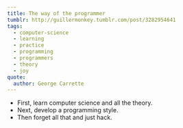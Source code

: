 ```yaml
---
title: The way of the programmer
tumblr: http://guillermonkey.tumblr.com/post/3282954641
tags:
  - computer-science
  - learning
  - practice
  - programming
  - programmers
  - theory
  - joy
quote:
  author: George Carrette
---
```


* First, learn computer science and all the theory.
* Next, develop a programming style.
* Then forget all that and just hack.

